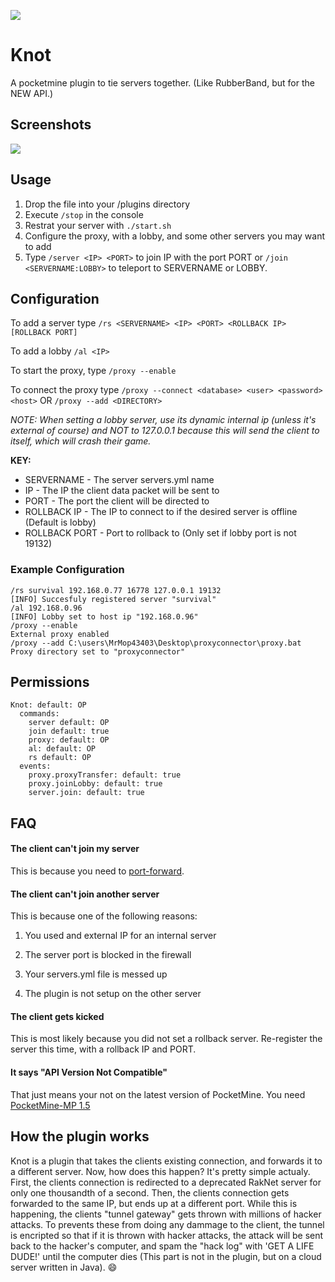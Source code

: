 [![](http://achievecraft.com/cimage/i92/Knot/A+PocketMine+PlugIn/mca.png)](https://github.com/thelucyclubmcpe/knot/releases)
# Knot
A pocketmine plugin to tie servers together. (Like RubberBand, but for the NEW API.)
## Screenshots
![](https://forums.pocketmine.net/attachments/screenshot-4-png.6078/)
## Usage
1. Drop the file into your /plugins directory
2. Execute `/stop` in the console
3. Restrat your server with `./start.sh`
4. Configure the proxy, with a lobby, and some other servers you may want to add
5. Type `/server <IP> <PORT>` to join IP with the port PORT or `/join <SERVERNAME:LOBBY>` to teleport to SERVERNAME or LOBBY.

## Configuration

To add a server type `/rs <SERVERNAME> <IP> <PORT> <ROLLBACK IP> [ROLLBACK PORT]`

To add a lobby `/al <IP>`

To start the proxy, type `/proxy --enable`

To connect the proxy type `/proxy --connect <database> <user> <password> <host>` OR `/proxy --add <DIRECTORY>`

_NOTE: When setting a lobby server, use its dynamic internal ip (unless it's external of course) and NOT to 127.0.0.1 because this will send the client to itself, which will crash their game._

__KEY:__

* SERVERNAME - The server servers.yml name
* IP - The IP the client data packet will be sent to
* PORT - The port the client will  be directed to
* ROLLBACK IP - The IP to connect to if the desired server is offline (Default is lobby)
* ROLLBACK PORT - Port to rollback to (Only set if lobby port is not 19132)

### Example Configuration
```
/rs survival 192.168.0.77 16778 127.0.0.1 19132
[INFO] Succesfuly registered server "survival"
/al 192.168.0.96
[INFO] Lobby set to host ip "192.168.0.96"
/proxy --enable
External proxy enabled
/proxy --add C:\users\MrMop43403\Desktop\proxyconnector\proxy.bat
Proxy directory set to "proxyconnector"
```

## Permissions
```
Knot: default: OP
  commands:
    server default: OP
    join default: true
    proxy: default: OP
    al: default: OP
    rs default: OP
  events:
    proxy.proxyTransfer: default: true
    proxy.joinLobby: default: true
    server.join: default: true
```

## FAQ
#### The client can't join my server
This is because you need to [port-forward](http://forums.pocketmine.net/threads/port-forwarding-guide.1294/).
#### The client can't join another server
This is because one of the following reasons:

1. You used and external IP for an internal server
 
2. The server port is blocked in the firewall

3. Your servers.yml file is messed up

4. The plugin is not setup on the other server

#### The client gets kicked
This is most likely because you did not set a rollback server.
Re-register the server this time, with a rollback IP and PORT.

#### It says "API Version Not Compatible"
That just means your not on the latest version of PocketMine. You need [PocketMine-MP 1.5](https://github.com/PocketMine/PocketMine-MP/releases)

## How the plugin works
Knot is a plugin that takes the clients existing connection, and forwards it to a different server. Now, how does this happen? It's pretty simple actualy. First, the clients connection is redirected to a deprecated RakNet server for only one thousandth of a second. Then, the clients connection gets forwarded to the same IP, but ends up at a different port. While this is happening, the clients "tunnel gateway" gets thrown with millions of hacker attacks. To prevents these from doing any dammage to the client, the tunnel is encripted so that if it is thrown with hacker attacks, the attack will be sent back to the hacker's computer, and spam the "hack log" with 'GET A LIFE DUDE!' until the computer dies (This part is not in the plugin, but on a cloud server written in Java). :smile:
